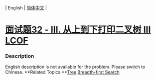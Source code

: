 | English | [简体中文](README.md) |

# [面试题32 - III. 从上到下打印二叉树 III LCOF](https://leetcode-cn.com/problems/cong-shang-dao-xia-da-yin-er-cha-shu-iii-lcof)
 ### Description
English description is not available for the problem. Please switch to Chinese.
**Related Topics	**[Tree](https://leetcode-cn.com/tag/tree) [Breadth-first Search](https://leetcode-cn.com/tag/breadth-first-search) 